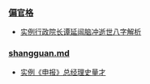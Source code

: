 ### [偏官格](https://github.com/china-testing/bazi/blob/master/examples/pianguan.md "pianguan.md") 

*   [实例行政院长谭延闿脑冲逝世八字解析](https://github.com/china-testing/bazi/blob/master/examples/pianguan.md#%E5%AE%9E%E4%BE%8B%E8%A1%8C%E6%94%BF%E9%99%A2%E9%95%BF%E8%B0%AD%E5%BB%B6%E9%97%BF%E8%84%91%E5%86%B2%E9%80%9D%E4%B8%96%E5%85%AB%E5%AD%97%E8%A7%A3%E6%9E%90)


### [shangguan.md](https://github.com/china-testing/bazi/blob/master/examples/shangguan.md "shangguan.md")

*   [实例《申报》总经理史量才](https://github.com/china-testing/bazi/blob/master/examples/shangguan.md#%E5%AE%9E%E4%BE%8B%E7%94%B3%E6%8A%A5%E6%80%BB%E7%BB%8F%E7%90%86%E5%8F%B2%E9%87%8F%E6%89%8D)

